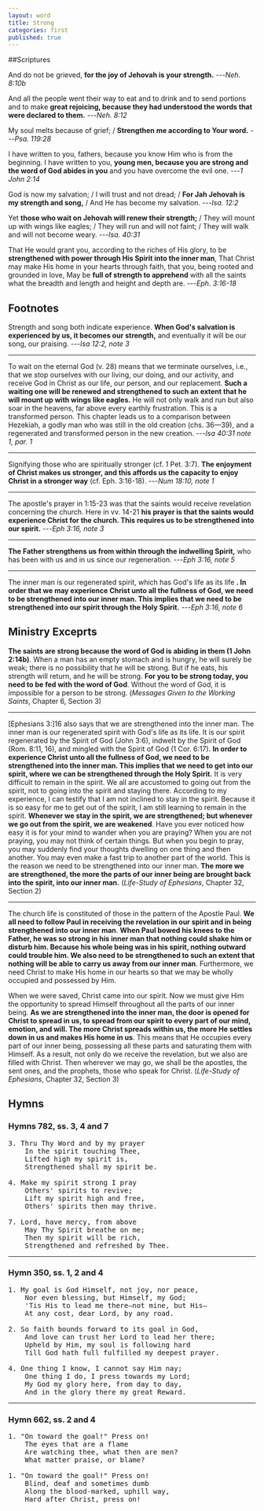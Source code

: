 ```yaml
---
layout: word
title: Strong
categories: first
published: true
---
```


##Scriptures

And do not be grieved, **for the joy of Jehovah is your strength.**
---_Neh. 8:10b_ 

And all the people went their way to eat and to drink and to send portions and to make **great rejoicing, because they had understood the words that were declared to them.**
---_Neh. 8:12_

My soul melts because of grief; / **Strengthen me according to Your word.**
---_Psa. 119:28_

I have written to you, fathers, because you know Him who is from the beginning. I have written to you, **young men, because you are strong and the word of God abides in you** and you have overcome the evil one.
---_1 John 2:14_

God is now my salvation; / I will trust and not dread; / **For Jah Jehovah is my strength and song,** / And He has become my salvation.
---_Isa. 12:2_

Yet **those who wait on Jehovah will renew their strength;** / They will mount up with wings like eagles; / They will run and will not faint; / They will walk and will not become weary.
---_Isa. 40:31_

That He would grant you, according to the riches of His glory, to be **strengthened with power through His Spirit into the inner man**, That Christ may make His home in your hearts through faith, that you, being rooted and grounded in love, May be **full of strength to apprehend** with all the saints what the breadth and length and height and depth are.
---_Eph. 3:16-18_

## Footnotes

Strength and song both indicate experience. **When God's salvation is experienced by us, it becomes our strength,** and eventually it will be our song, our praising.
---_Isa 12:2, note 3_

---

To wait on the eternal God (v. 28) means that we terminate ourselves, i.e., that we stop ourselves with our living, our doing, and our activity, and receive God in Christ as our life, our person, and our replacement. **Such a waiting one will be renewed and strengthened to such an extent that he will mount up with wings like eagles.** He will not only walk and run but also soar in the heavens, far above every earthly frustration. This is a transformed person. This chapter leads us to a comparison between Hezekiah, a godly man who was still in the old creation (chs. 36—39), and a regenerated and transformed person in the new creation.
---_Isa 40:31 note 1, par. 1_

---

Signifying those who are spiritually stronger (cf. 1 Pet. 3:7). **The enjoyment of Christ makes us stronger, and this affords us the capacity to enjoy Christ in a stronger way** (cf. Eph. 3:16-18).
---_Num 18:10, note 1_

---

The apostle's prayer in 1:15-23 was that the saints would receive revelation concerning the church. Here in vv. 14-21 **his prayer is that the saints would experience Christ for the church. This requires us to be strengthened into our spirit.**
---_Eph 3:16, note 3_

---

**The Father strengthens us from within through the indwelling Spirit,** who has been with us and in us since our regeneration.
---_Eph 3:16, note 5_

---

The inner man is our regenerated spirit, which has God's life as its life **. In order that we may experience Christ unto all the fullness of God, we need to be strengthened into our inner man. This implies that we need to be strengthened into our spirit through the Holy Spirit.**
---_Eph 3:16, note 6_

## Ministry Exceprts

**The saints are strong because the word of God is abiding in them (1 John 2:14b)**. When a man has an empty stomach and is hungry, he will surely be weak; there is no possibility that he will be strong. But if he eats, his strength will return, and he will be strong. **For you to be strong today, you need to be fed with the word of God**. Without the word of God, it is impossible for a person to be strong. (_Messages Given to the Working Saints_, Chapter 6, Section 3)

---

[Ephesians 3:]16 also says that we are strengthened into the inner man. The inner man is our regenerated spirit with God's life as its life. It is our spirit regenerated by the Spirit of God (John 3:6), indwelt by the Spirit of God (Rom. 8:11, 16), and mingled with the Spirit of God (1 Cor. 6:17). **In order to experience Christ unto all the fullness of God, we need to be strengthened into the inner man. This implies that we need to get into our spirit, where we can be strengthened through the Holy Spirit.** It is very difficult to remain in the spirit. We all are accustomed to going out from the spirit, not to going into the spirit and staying there. According to my experience, I can testify that I am not inclined to stay in the spirit. Because it is so easy for me to get out of the spirit, I am still learning to remain in the spirit. **Whenever we stay in the spirit, we are strengthened; but whenever we go out from the spirit, we are weakened**. Have you ever noticed how easy it is for your mind to wander when you are praying? When you are not praying, you may not think of certain things. But when you begin to pray, you may suddenly find your thoughts dwelling on one thing and then another. You may even make a fast trip to another part of the world. This is the reason we need to be strengthened into our inner man. **The more we are strengthened, the more the parts of our inner being are brought back into the spirit, into our inner man.** (_Life-Study of Ephesians_, Chapter 32, Section 2)

---

The church life is constituted of those in the pattern of the Apostle Paul. **We all need to follow Paul in receiving the revelation in our spirit and in being strengthened into our inner man**. **When Paul bowed his knees to the Father, he was so strong in his inner man that nothing could shake him or disturb him. Because his whole being was in his spirit, nothing outward could trouble him. We also need to be strengthened to such an extent that nothing will be able to carry us away from our inner man**. Furthermore, we need Christ to make His home in our hearts so that we may be wholly occupied and possessed by Him.

When we were saved, Christ came into our spirit. Now we must give Him the opportunity to spread Himself throughout all the parts of our inner being. **As we are strengthened into the inner man, the door is opened for Christ to spread in us, to spread from our spirit to every part of our mind, emotion, and will. The more Christ spreads within us, the more He settles down in us and makes His home in us**. This means that He occupies every part of our inner being, possessing all these parts and saturating them with Himself. As a result, not only do we receive the revelation, but we also are filled with Christ. Then wherever we may go, we shall be the apostles, the sent ones, and the prophets, those who speak for Christ. (_Life-Study of Ephesians_, Chapter 32, Section 3)

## Hymns

### Hymns 782, ss. 3, 4 and 7

<pre>
3. Thru Thy Word and by my prayer
    In the spirit touching Thee,
    Lifted high my spirit is,
    Strengthened shall my spirit be.

4. Make my spirit strong I pray
    Others' spirits to revive;
    Lift my spirit high and free,
    Others' spirits then may thrive.

7. Lord, have mercy, from above
    May Thy Spirit breathe on me;
    Then my spirit will be rich,
    Strengthened and refreshed by Thee.
</pre>

---

### Hymn 350, ss. 1, 2 and 4

<pre>
1. My goal is God Himself, not joy, nor peace,
    Nor even blessing, but Himself, my God;
    'Tis His to lead me there—not mine, but His—
    At any cost, dear Lord, by any road.

2. So faith bounds forward to its goal in God,
    And love can trust her Lord to lead her there;
    Upheld by Him, my soul is following hard
    Till God hath full fulfilled my deepest prayer.

4. One thing I know, I cannot say Him nay;
    One thing I do, I press towards my Lord;
    My God my glory here, from day to day,
    And in the glory there my great Reward.
</pre>

---

### Hymn 662, ss. 2 and 4

<pre>
1. "On toward the goal!" Press on!
    The eyes that are a flame
    Are watching thee, what then are men?
    What matter praise, or blame?

1. "On toward the goal!" Press on!
    Blind, deaf and sometimes dumb
    Along the blood-marked, uphill way,
    Hard after Christ, press on!
</pre>